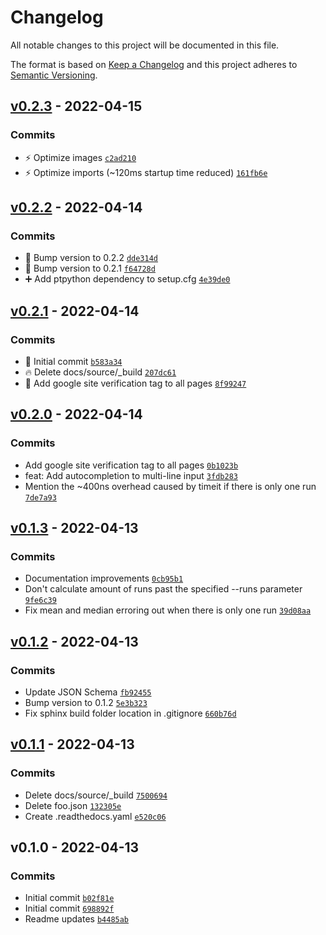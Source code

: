 # Changelog

All notable changes to this project will be documented in this file.

The format is based on [Keep a Changelog](https://keepachangelog.com/en/1.0.0/)
and this project adheres to [Semantic Versioning](https://semver.org/spec/v2.0.0.html).

## [v0.2.3](https://github.com/wasi-master/fastero/compare/v0.2.2...v0.2.3) - 2022-04-15

### Commits

- ⚡️ Optimize images [`c2ad210`](https://github.com/wasi-master/fastero/commit/c2ad21020ed5ecd822c3f53891f6d84a56f8c9a7)
- ⚡️ Optimize imports (~120ms startup time reduced) [`161fb6e`](https://github.com/wasi-master/fastero/commit/161fb6eb0b62ad604e80fbde4098e4a121b089ed)

## [v0.2.2](https://github.com/wasi-master/fastero/compare/v0.2.1...v0.2.2) - 2022-04-14

### Commits

- 🔖 Bump version to 0.2.2 [`dde314d`](https://github.com/wasi-master/fastero/commit/dde314dc44761aa190b7669594bc68a4336c38a7)
- 🔖 Bump version to 0.2.1 [`f64728d`](https://github.com/wasi-master/fastero/commit/f64728d4d4aa567495406905e88b732090359cb2)
- ➕ Add ptpython dependency to setup.cfg [`4e39de0`](https://github.com/wasi-master/fastero/commit/4e39de0428d647d02c3b27401c9faf3d3a1960f0)

## [v0.2.1](https://github.com/wasi-master/fastero/compare/v0.2.0...v0.2.1) - 2022-04-14

### Commits

- 🎉 Initial commit [`b583a34`](https://github.com/wasi-master/fastero/commit/b583a34f672d604adc3e470760f291593d2d1262)
- 🔥 Delete docs/source/_build [`207dc61`](https://github.com/wasi-master/fastero/commit/207dc61714ab85bba0df3a6e9f660bfb02af1dc5)
- 💚 Add google site verification tag to all pages [`8f99247`](https://github.com/wasi-master/fastero/commit/8f992477ffc8e66531eb0f54ea0228ef7691d75b)

## [v0.2.0](https://github.com/wasi-master/fastero/compare/v0.1.3...v0.2.0) - 2022-04-14

### Commits

- Add google site verification tag to all pages [`0b1023b`](https://github.com/wasi-master/fastero/commit/0b1023b2891921409644d0b0da0348c676353144)
- feat: Add autocompletion to multi-line input [`3fdb283`](https://github.com/wasi-master/fastero/commit/3fdb2838c34bfdbf85483fb675ba6f5c77b9a9fd)
- Mention the ~400ns overhead caused by timeit if there is only one run [`7de7a93`](https://github.com/wasi-master/fastero/commit/7de7a93e855dcec0a70371748c06b41b38d3ac6c)

## [v0.1.3](https://github.com/wasi-master/fastero/compare/v0.1.2...v0.1.3) - 2022-04-13

### Commits

- Documentation improvements [`0cb95b1`](https://github.com/wasi-master/fastero/commit/0cb95b14bcfbea07a25e10cd8e3d38bc27a8ed9f)
- Don't calculate amount of runs past the specified --runs parameter [`9fe6c39`](https://github.com/wasi-master/fastero/commit/9fe6c398d101ba2e4687075306c985f81d55dcd6)
- Fix mean and median erroring out when there is only one run [`39d08aa`](https://github.com/wasi-master/fastero/commit/39d08aac798417d786ae78d738540ab412be8c68)

## [v0.1.2](https://github.com/wasi-master/fastero/compare/v0.1.1...v0.1.2) - 2022-04-13

### Commits

- Update JSON Schema [`fb92455`](https://github.com/wasi-master/fastero/commit/fb92455bb8d38103765257bf4ab4442f0c59d7bb)
- Bump version to 0.1.2 [`5e3b323`](https://github.com/wasi-master/fastero/commit/5e3b3235ebe676b34769096faf1d0e1d3d1b0109)
- Fix sphinx build folder location in .gitignore [`660b76d`](https://github.com/wasi-master/fastero/commit/660b76d68072432cd3e831ed1ad9c6aeb546fa04)

## [v0.1.1](https://github.com/wasi-master/fastero/compare/v0.1.0...v0.1.1) - 2022-04-13

### Commits

- Delete docs/source/_build [`7500694`](https://github.com/wasi-master/fastero/commit/750069416b05b1071a279ad67af004fc34538b25)
- Delete foo.json [`132305e`](https://github.com/wasi-master/fastero/commit/132305e9d1f61713c013c13b555bb5980e8b222f)
- Create .readthedocs.yaml [`e520c06`](https://github.com/wasi-master/fastero/commit/e520c0623bd866defbc55423a3200113889a57fa)

## v0.1.0 - 2022-04-13

### Commits

- Initial commit [`b02f81e`](https://github.com/wasi-master/fastero/commit/b02f81ed37149f52c43a58dbbdbecabfc74be446)
- Initial commit [`698892f`](https://github.com/wasi-master/fastero/commit/698892f46909bbab1b84af5fd4be0c993eb8ae4a)
- Readme updates [`b4485ab`](https://github.com/wasi-master/fastero/commit/b4485ab509a0649a78ba1a9b7b42308b81aca32c)
